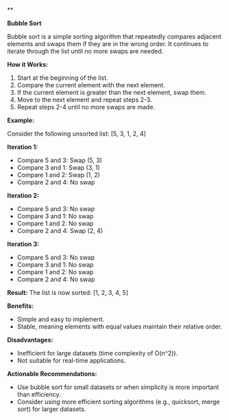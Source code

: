 **

**Bubble Sort**

Bubble sort is a simple sorting algorithm that repeatedly compares adjacent elements and swaps them if they are in the wrong order. It continues to iterate through the list until no more swaps are needed.

**How it Works:**

1. Start at the beginning of the list.
2. Compare the current element with the next element.
3. If the current element is greater than the next element, swap them.
4. Move to the next element and repeat steps 2-3.
5. Repeat steps 2-4 until no more swaps are made.

**Example:**

Consider the following unsorted list: [5, 3, 1, 2, 4]

**Iteration 1:**
- Compare 5 and 3: Swap (5, 3)
- Compare 3 and 1: Swap (3, 1)
- Compare 1 and 2: Swap (1, 2)
- Compare 2 and 4: No swap

**Iteration 2:**
- Compare 5 and 3: No swap
- Compare 3 and 1: No swap
- Compare 1 and 2: No swap
- Compare 2 and 4: Swap (2, 4)

**Iteration 3:**
- Compare 5 and 3: No swap
- Compare 3 and 1: No swap
- Compare 1 and 2: No swap
- Compare 2 and 4: No swap

**Result:** The list is now sorted: [1, 2, 3, 4, 5]

**Benefits:**

- Simple and easy to implement.
- Stable, meaning elements with equal values maintain their relative order.

**Disadvantages:**

- Inefficient for large datasets (time complexity of O(n^2)).
- Not suitable for real-time applications.

**Actionable Recommendations:**

- Use bubble sort for small datasets or when simplicity is more important than efficiency.
- Consider using more efficient sorting algorithms (e.g., quicksort, merge sort) for larger datasets.